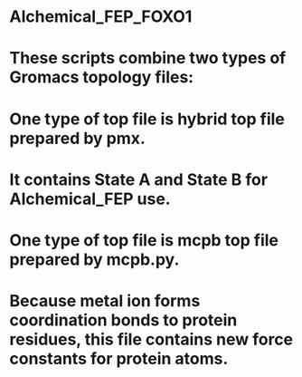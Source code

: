 # Alchemical_FEP_FOXO1

# These scripts combine two types of Gromacs topology files:

# One type of top file is hybrid top file prepared by pmx. 
# It contains State A and State B for Alchemical_FEP use.

# One type of top file is mcpb top file prepared by mcpb.py. 
# Because metal ion forms coordination bonds to protein residues, this file contains new force constants for protein atoms.
